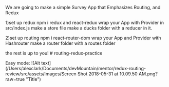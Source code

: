 We are going to make a simple Survey App that Emphasizes Routing, and Redux

1)set up redux
npm i redux and react-redux
wrap your App with Provider in src/index.js
make a store file
make a ducks folder with a reducer in it.

2)set up routing
npm i react-router-dom
wrap your App and Provider with Hashrouter
make a router folder with a routes folder

the rest is up to you! # routing-redux-practice


Easy mode:
![Alt text](/Users/alexclark/Documents/devMountain/mentor/redux-routing-review/src/assets/images/Screen Shot 2018-05-31 at 10.09.50 AM.png?raw=true "Title")

